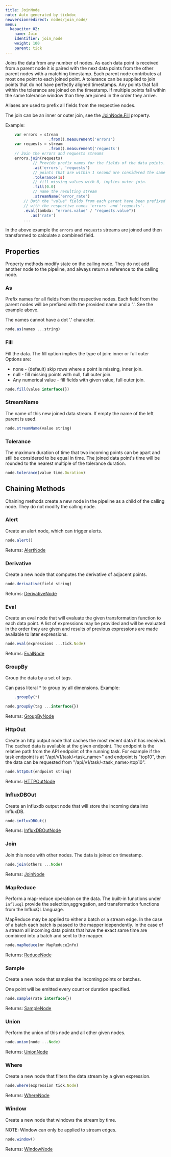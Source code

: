 ```yaml
---
title: JoinNode
note: Auto generated by tickdoc
newversionredirect: nodes/join_node/
menu:
  kapacitor_02:
    name: Join
    identifier: join_node
    weight: 100
    parent: tick
---
```


Joins the data from any number of nodes.
As each data point is received from a parent node it is paired
with the next data points from the other parent nodes with a
matching timestamp. Each parent node contributes at most one point
to each joined point. A tolerance can be supplied to join points
that do not have perfectly aligned timestamps.
Any points that fall within the tolerance are joined on the timestamp.
If multiple points fall within the same tolerance window than they are joined in the order
they arrive.

Aliases are used to prefix all fields from the respective nodes.

The join can be an inner or outer join, see the [JoinNode.Fill](/kapacitor/v0.2/tick/join_node/#fill) property.

Example:


```javascript
    var errors = stream
                   .from().measurement('errors')
    var requests = stream
                   .from().measurement('requests')
    // Join the errors and requests streams
    errors.join(requests)
            // Provide prefix names for the fields of the data points.
            .as('errors', 'requests')
            // points that are within 1 second are considered the same time.
            .tolerance(1s)
            // fill missing values with 0, implies outer join.
            .fill(0.0)
            // name the resulting stream
            .streamName('error_rate')
        // Both the "value" fields from each parent have been prefixed
        // with the respective names 'errors' and 'requests'.
        .eval(lambda: "errors.value" / "requests.value"))
           .as('rate')
        ...
```

In the above example the `errors` and `requests` streams are joined
and then transformed to calculate a combined field.


Properties
----------

Property methods modify state on the calling node. They do not add another node to the pipeline, and always return a reference to the calling node.

### As

Prefix names for all fields from the respective nodes.
Each field from the parent nodes will be prefixed with the provided name and a &#39;.&#39;.
See the example above.

The names cannot have a dot &#39;.&#39; character.



```javascript
node.as(names ...string)
```


### Fill

Fill the data.
The fill option implies the type of join: inner or full outer
Options are:

- none - (default) skip rows where a point is missing, inner join.
- null - fill missing points with null, full outer join.
- Any numerical value - fill fields with given value, full outer join.


```javascript
node.fill(value interface{})
```


### StreamName

The name of this new joined data stream.
If empty the name of the left parent is used.


```javascript
node.streamName(value string)
```


### Tolerance

The maximum duration of time that two incoming points
can be apart and still be considered to be equal in time.
The joined data point&#39;s time will be rounded to the nearest
multiple of the tolerance duration.


```javascript
node.tolerance(value time.Duration)
```


Chaining Methods
----------------

Chaining methods create a new node in the pipeline as a child of the calling node. They do not modify the calling node.

### Alert

Create an alert node, which can trigger alerts.


```javascript
node.alert()
```

Returns: [AlertNode](/kapacitor/v0.2/tick/alert_node/)


### Derivative

Create a new node that computes the derivative of adjacent points.


```javascript
node.derivative(field string)
```

Returns: [DerivativeNode](/kapacitor/v0.2/tick/derivative_node/)


### Eval

Create an eval node that will evaluate the given transformation function to each data point.
A list of expressions may be provided and will be evaluated in the order they are given
and results of previous expressions are made available to later expressions.


```javascript
node.eval(expressions ...tick.Node)
```

Returns: [EvalNode](/kapacitor/v0.2/tick/eval_node/)


### GroupBy

Group the data by a set of tags.

Can pass literal * to group by all dimensions.
Example:


```javascript
    .groupBy(*)
```



```javascript
node.groupBy(tag ...interface{})
```

Returns: [GroupByNode](/kapacitor/v0.2/tick/group_by_node/)


### HttpOut

Create an http output node that caches the most recent data it has received.
The cached data is available at the given endpoint.
The endpoint is the relative path from the API endpoint of the running task.
For example if the task endpoint is at &#34;/api/v1/task/&lt;task_name&gt;&#34; and endpoint is
&#34;top10&#34;, then the data can be requested from &#34;/api/v1/task/&lt;task_name&gt;/top10&#34;.


```javascript
node.httpOut(endpoint string)
```

Returns: [HTTPOutNode](/kapacitor/v0.2/tick/http_out_node/)


### InfluxDBOut

Create an influxdb output node that will store the incoming data into InfluxDB.


```javascript
node.influxDBOut()
```

Returns: [InfluxDBOutNode](/kapacitor/v0.2/tick/influx_d_b_out_node/)


### Join

Join this node with other nodes. The data is joined on timestamp.


```javascript
node.join(others ...Node)
```

Returns: [JoinNode](/kapacitor/v0.2/tick/join_node/)


### MapReduce

Perform a map-reduce operation on the data.
The built-in functions under `influxql` provide the
selection,aggregation, and transformation functions
from the InfluxQL language.

MapReduce may be applied to either a batch or a stream edge.
In the case of a batch each batch is passed to the mapper idependently.
In the case of a stream all incoming data points that have
the exact same time are combined into a batch and sent to the mapper.


```javascript
node.mapReduce(mr MapReduceInfo)
```

Returns: [ReduceNode](/kapacitor/v0.2/tick/reduce_node/)


### Sample

Create a new node that samples the incoming points or batches.

One point will be emitted every count or duration specified.


```javascript
node.sample(rate interface{})
```

Returns: [SampleNode](/kapacitor/v0.2/tick/sample_node/)


### Union

Perform the union of this node and all other given nodes.


```javascript
node.union(node ...Node)
```

Returns: [UnionNode](/kapacitor/v0.2/tick/union_node/)


### Where

Create a new node that filters the data stream by a given expression.


```javascript
node.where(expression tick.Node)
```

Returns: [WhereNode](/kapacitor/v0.2/tick/where_node/)


### Window

Create a new node that windows the stream by time.

NOTE: Window can only be applied to stream edges.


```javascript
node.window()
```

Returns: [WindowNode](/kapacitor/v0.2/tick/window_node/)

